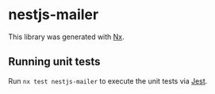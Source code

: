 # nestjs-mailer

This library was generated with [Nx](https://nx.dev).

## Running unit tests

Run `nx test nestjs-mailer` to execute the unit tests via [Jest](https://jestjs.io).
